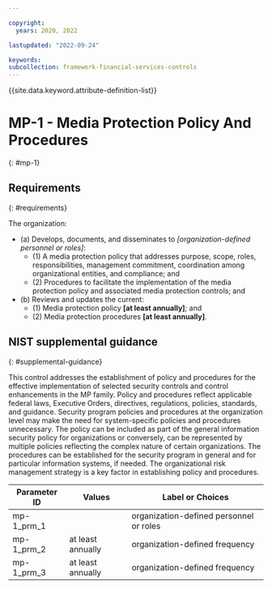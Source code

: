 ```yaml
---

copyright:
  years: 2020, 2022

lastupdated: "2022-09-24"

keywords: 
subcollection: framework-financial-services-controls
---
```


{{site.data.keyword.attribute-definition-list}}

         
# MP-1 - Media Protection Policy And Procedures
{: #mp-1}

## Requirements
{: #requirements}

The organization:

- (a) Develops, documents, and disseminates to _[organization-defined personnel or roles]_:
    - (1) A media protection policy that addresses purpose, scope, roles, responsibilities, management commitment, coordination among organizational entities, and compliance; and
    - (2) Procedures to facilitate the implementation of the media protection policy and associated media protection controls; and
- (b) Reviews and updates the current:
    - (1) Media protection policy __[at least annually]__; and
    - (2) Media protection procedures __[at least annually]__.

## NIST supplemental guidance
{: #supplemental-guidance}

This control addresses the establishment of policy and procedures for the effective implementation of selected security controls and control enhancements in the MP family. Policy and procedures reflect applicable federal laws, Executive Orders, directives, regulations, policies, standards, and guidance. Security program policies and procedures at the organization level may make the need for system-specific policies and procedures unnecessary. The policy can be included as part of the general information security policy for organizations or conversely, can be represented by multiple policies reflecting the complex nature of certain organizations. The procedures can be established for the security program in general and for particular information systems, if needed. The organizational risk management strategy is a key factor in establishing policy and procedures.

| Parameter ID | Values | Label or Choices |
|---|---|---|
| mp-1_prm_1 |  | organization-defined personnel or roles |
| mp-1_prm_2 | at least annually | organization-defined frequency |
| mp-1_prm_3 | at least annually | organization-defined frequency |

